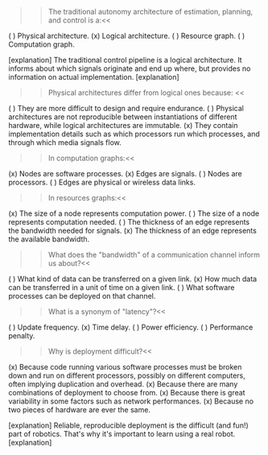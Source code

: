 >> The traditional autonomy architecture of estimation, planning, and control is a:<<

( ) Physical architecture.
(x) Logical architecture.
( ) Resource graph.
( ) Computation graph.

[explanation]
The traditional control pipeline is a logical architecture. It informs about which signals originate and end up where, but provides no information on actual implementation.
[explanation]

>> Physical architectures differ from logical ones because: <<

( ) They are more difficult to design and require endurance. 
( ) Physical architectures are not reproducible between instantiations of different hardware, while logical architectures are immutable.
(x) They contain implementation details such as which processors run which processes, and through which media signals flow. 

>>In computation graphs:<<

(x) Nodes are software processes.
(x) Edges are signals.
( ) Nodes are processors.
( ) Edges are physical or wireless data links.

>>In resources graphs:<<

(x) The size of a node represents computation power.
( ) The size of a node represents computation needed.
( ) The thickness of an edge represents the bandwidth needed for signals.
(x) The thickness of an edge represents the available bandwidth.

>> What does the "bandwidth" of a communication channel inform us about?<<

( ) What kind of data can be transferred on a given link.
(x) How much data can be transferred in a unit of time on a given link.
( ) What software processes can be deployed on that channel.

>> What is a synonym of "latency"?<<

( ) Update frequency.
(x) Time delay.
( ) Power efficiency.
( ) Performance penalty.

>> Why is deployment difficult?<<

(x) Because code running various software processes must be broken down and run on different processors, possibly on different computers, often implying duplication and overhead.
(x) Because there are many combinations of deployment to choose from.
(x) Because there is great variability in some factors such as network performances.
(x) Because no two pieces of hardware are ever the same.

[explanation]
Reliable, reproducible deployment is the difficult (and fun!) part of robotics. That's why it's important to learn using a real robot.
[explanation]
